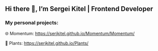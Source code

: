 ## Hi there 👋, I’m Sergei Kitel | Frontend Developer

### My personal projects:

🌐 Momentum: https://serjkitel.github.io/Momentum/Momentum/

🌻 Plants: https://serjkitel.github.io/Plants/

<!--
**serjKitel/serjKitel** is a ✨ _special_ ✨ repository because its `README.md` (this file) appears on your GitHub profile.

Here are some ideas to get you started:

- 🔭 I’m currently working on ...
- 🌱 I’m currently learning ...
- 👯 I’m looking to collaborate on ...
- 🤔 I’m looking for help with ...
- 💬 Ask me about ...
- 📫 How to reach me: ...
- 😄 Pronouns: ...
- ⚡ Fun fact: ...
-->
